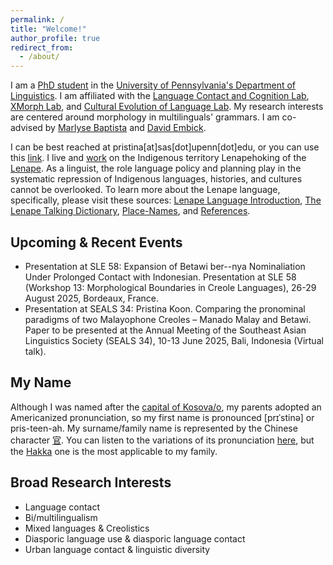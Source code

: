 ```yaml
---
permalink: /
title: "Welcome!"
author_profile: true
redirect_from: 
  - /about/
---
```


I am a [PhD student](https://www.ling.upenn.edu/people/pristina-koon) in the [University of Pennsylvania's Department of Linguistics](https://www.ling.upenn.edu/). I am affiliated with the [Language Contact and Cognition Lab](https://web.sas.upenn.edu/language-contact-cognition-lab/), [XMorph Lab](https://web.sas.upenn.edu/embick-lab/), and [Cultural Evolution of Language Lab](https://www.drgarethroberts.com/cultural-evolution-of-language-lab.html). My research interests are centered around morphology in multilinguals' grammars. I am co-advised by [Marlyse Baptista](https://web.sas.upenn.edu/marlysebaptista/) and [David Embick](https://www.ling.upenn.edu/~embick/). 

I can be best reached at pristina[at]sas[dot]upenn[dot]edu, or you can use this [link](mailto:pristina@sas.upenn.edu). I live and [work](https://collaborativehistory.gse.upenn.edu/stories/original-people-and-their-land-lenape-pre-history-18th-century) on the Indigenous territory Lenapehoking of the [Lenape](https://www.lenape-nation.org/). As a linguist, the role language policy and planning play in the systematic repression of Indigenous languages, histories, and cultures cannot be overlooked. To learn more about the Lenape language, specifically, please visit these sources: [Lenape Language Introduction](https://delawaretribe.org/blog/2013/06/26/language/), [The Lenape Talking Dictionary](https://www.talk-lenape.org/), [Place-Names](https://monumentlab.com/bulletin/place-names-as-monuments-the-entangled-histories-of-coaquannock-and-philadelphia), and [References](https://samnoblemuseum.ou.edu/collections-and-research/native-american-languages/map-of-oklahoma-languages/unami-language/).

## Upcoming & Recent Events ## 
- Presentation at SLE 58: Expansion of Betawi ber--nya Nominaliation Under Prolonged Contact with Indonesian. Presentation at SLE 58 (Workshop 13: Morphological Boundaries in Creole Languages), 26-29 August 2025, Bordeaux, France.
- Presentation at SEALS 34: Pristina Koon. Comparing the pronominal paradigms of two Malayophone Creoles – Manado Malay and Betawi. Paper to be presented at the Annual Meeting of the Southeast Asian Linguistics Society (SEALS 34), 10-13 June 2025, Bali, Indonesia (Virtual talk). 

## My Name ## 
Although I was named after the [capital of Kosova/o](https://www.britannica.com/place/Pristina), my parents adopted an Americanized pronunciation, so my first name is pronounced [prɪˈstinə] or pris-teen-ah. My surname/family name is represented by the Chinese character [官](https://zh.wiktionary.org/zh-hans/%E5%AE%98). You can listen to the variations of its pronunciation [here](https://forvo.com/search/%E5%AE%98/), but the [Hakka](https://forvo.com/search/%E5%AE%98/hak/) one is the most applicable to my family.

## Broad Research Interests ## 
- Language contact
- Bi/multilingualism
- Mixed languages & Creolistics
- Diasporic language use & diasporic language contact
- Urban language contact & linguistic diversity
